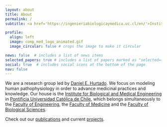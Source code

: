 ```yaml
---
layout: about
title: About
permalink: /
subtitle: <a href='https://ingenieriabiologicaymedica.uc.cl/en/'>Institute for Biological and Medical Engineering</a>

profile:
  align: left
  image: comp_med_logo_animated.gif
  image_circular: false # crops the image to make it circular

news: false  # includes a list of news items
selected_papers: true # includes a list of papers marked as "selected={true}"
social: true  # includes social icons at the bottom of the page
nav: false
---
```


We are a research group led by [Daniel E. Hurtado](https://www.researchgate.net/profile/Daniel-Hurtado-4). We focus on modeling human pathophysiology in order to advance medicinal practices and knowledge. Our house is the [Institute for Biological and Medical Engineering](https://ingenieriabiologicaymedica.uc.cl/en/) in [Pontificia Universidad Católica de Chile](https://www.uc.cl/en), which belongs simultaneously to the [Faculty of Engineering](https://www.ing.uc.cl/en/), the [Faculty of Medicine](https://medicina.uc.cl/) and the [Faculty of Biological Sciences](https://biologia.uc.cl/).

Check out our [publications](https://scholar.google.com/citations?user=NwCxlWoAAAAJ&hl=en&oi=ao) and current [projects](https://comp-medicine-uc.github.io/projects/).
